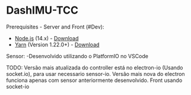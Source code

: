 # DashIMU-TCC

Prerequisites - Server and Front (#Dev):

* [Node.js](https://nodejs.org/en/) (14.x) - [Download](https://nodejs.org/en/)
* [Yarn](https://yarnpkg.com/) (Version 1.22.0+) - [Download](https://classic.yarnpkg.com/en/docs/install)

Sensor:
-Desenvolvido utilizando o PlatformIO no VSCode


TODO:
 Versão mais atualizada do controller está no electron-io (Usando socket.io), para usar necessario sensor-io.
 Versão mais nova do electron funciona apenas com sensor anteriormente desenvolvido.
 Front usando socket-io